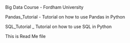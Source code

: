 Big Data Course - Fordham University

Pandas_Tutorial - Tutorial on how to use Pandas in Python

SQL_Tutorial _ Tutorial on how to use SQL in Python


This is Read Me file
